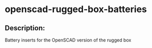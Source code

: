 
# openscad-rugged-box-batteries


## Description:
Battery inserts for the OpenSCAD version of the rugged box
